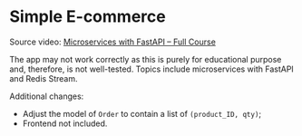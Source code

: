 # Simple E-commerce

Source video: [Microservices with FastAPI – Full Course](https://youtu.be/Cy9fAvsXGZA)

The app may not work correctly as this is purely for educational purpose and, therefore, is not well-tested. Topics include microservices with FastAPI and Redis Stream.

Additional changes:

- Adjust the model of `Order` to contain a list of `(product_ID, qty)`;
- Frontend not included.
